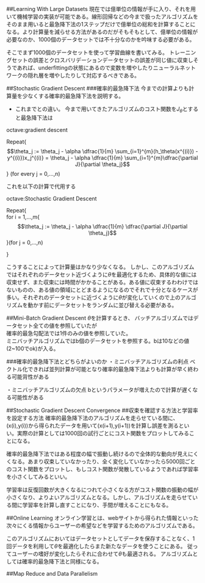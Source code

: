 ##Learning With Large Datasets
現在では億単位の情報が手に入り、それを用いて機械学習の実装が可能である。線形回帰などの今まで扱ったアルゴリズムをそのまま用いると最急降下法の1ステップだけで億単位の総和を計算することになる。より計算量を減らせる方法があるのだがそもそもとして、億単位の情報が必要なのか、1000個のデータセットでは不十分なのかを吟味する必要がある。

そこでまず1000個のデータセットを使って学習曲線を書いてみる。
トレーニングセットの誤差とクロスバリデーションデータセットの誤差が同じ値に収束しそうであれば、underfittingの状態にあるので変数を増やしたりニューラルネットワークの隠れ層を増やしたりして対応するべきである。

##Stochastic Gradient Descent
###確率的最急降下法
今までの計算よりも計算量を少なくする確率的最急降下法を説明する。

- これまでとの違い。
今まで用いてきたアルゴリズムのコスト関数を$J_\theta$とすると最急降下法は

octave:gradient descent

Repeat{
	$$\theta_j := \theta_j - \alpha \dfrac{1}{m} \sum_{i=1}^{m}(h_\theta(x^{(i)}) - y^{(i)})x_j^{(i)} = \theta_j - \alpha \dfrac{1}{m} \sum_{i=1}^{m}\dfrac{\partial J}{\partial \theta_j}$$
} (for every j = 0,...,n)


これを以下の計算で代用する

octave:Stochastic Gradient Descent

Repeat{<br>
	for i = 1,...,m{
		$$\theta_j := \theta_j - \alpha \dfrac{1}{m} \dfrac{\partial J}{\partial \theta_j}$$
	}(for j = 0,...,n)

}

こうすることによって計算量はかなり少なくなる。
しかし、このアルゴリズムではそれぞれのデータセット近づくように$\theta$を最適化するため、具体的な値には収束せず、また収束には時間がかかることがある。ある値に収束するわわけではないものの、ある値の領域にとどまるようになるのでそれで十分となるケースが多い。それぞれのデータセットに近づくように$\theta$が変化していくので上のアルゴリズムを動かす前にデータセットをランダムに並び替える必要がある。

##Mini-Batch Gradient Descent
$\theta$を計算するとき、
バッチアルゴリズムではデータセット全ての値を参照していたが<br>
確率的最急勾配法では1件のみの値を参照していた。<br>
ミニバッチアルゴリズムではb個のデータセットを参照する。bは10などの値(2~100でok)が入る。

###確率的最急降下法とどちらがよいのか
・ミニバッチアルゴリズムの利点
ベクトル化できれば並列計算が可能となり確率的最急降下法よりも計算が早く終わる可能背性がある

・ミニバッチアルゴリズムの欠点
bというパラメータが増えたので計算が遅くなる可能性がある

##Stochastic Gradient Descent Convergence
##収束を確認する方法と学習率を設定する方法
確率的最急降下法のアルゴリズムを走らせている間に、(x(i),y(i))から得られたデータを用いて(x(i+1),y(i+1))を計算し誤差を測るといい。実際の計算としては1000回の試行ごとにコスト関数をプロットしてみることになる。

確率的最急降下法ではある程度の幅で振動し続けるので全体的な動向が見えにくくなる。あまり収束していなかったり、全く変化していなかったら5000回ごとのコスト関数をプロットし、もしコスト関数が発散しているようであれば学習率を小さくしてみるといい。

学習率は反復回数が大きくなるにつれて小さくなる方がコスト関数の振動の幅が小さくなり、よりよいアルゴリズムとなる。しかし、アルゴリズムを走らせている間に学習率を計算し直すことになり、手間が増えることにもなる。

##Online Learning
オンライン学習とは、webサイトから得られた情報といった次々にくる情報からユーザーの希望などを学習するためのアルゴリズムである。

このアルゴリズムにおいてはデータセットとしてデータを保存することなく、1回データを利用して$\theta$を最適化したらまた新たなデータを使うことにある。
従ってユーザーの嗜好が変化したらそれに合わせて$\theta$も最適される。
アルゴリズムとしては確率的最急降下法と同様になる。

##Map Reduce and Data Parallelism